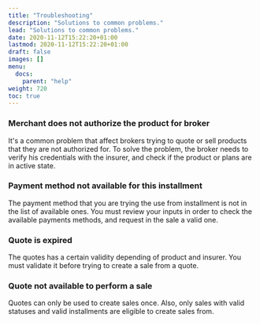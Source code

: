 ```yaml
---
title: "Troubleshooting"
description: "Solutions to common problems."
lead: "Solutions to common problems."
date: 2020-11-12T15:22:20+01:00
lastmod: 2020-11-12T15:22:20+01:00
draft: false
images: []
menu: 
  docs:
    parent: "help"
weight: 720
toc: true
---
```


### Merchant does not authorize the product for broker

It's a common problem that affect brokers trying to quote or sell products that they are not authorized for.
To solve the problem, the broker needs to verify his credentials with the insurer, and check if the product or plans are in active state.

### Payment method not available for this installment

The payment method that you are trying the use from installment is not in the list of available ones. You must review
your inputs in order to check the available payments methods, and request in the sale a valid one.

### Quote is expired

The quotes has a certain validity depending of product and insurer. You must validate it before trying to create a sale from a quote.

### Quote not available to perform a sale

Quotes can only be used to create sales once. Also, only sales with valid statuses and valid installments are eligible to create sales from.

